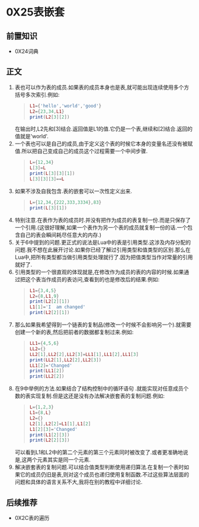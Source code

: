 # 0X25表嵌套

## 前置知识

* 0X24词典

## 正文

1. 表也可以作为表的成员.如果表的成员本身也是表,就可能出现连续使用多个方括号多次索引.例如:
    >```lua
    >L1={'hello','world','good'}
    >L2={23,34,L1}
    >print(L2[3][2])
    >```
    在输出时,L2先和[3]结合.返回值是L1的值.它仍是一个表,继续和[2]结合.返回的值就是'world'.
2. 一个表也可以是自己的成员,由于定义这个表的时候它本身的变量名还没有被赋值.所以把自己变成自己的成员这个过程需要一个中间步骤.
    >```lua
    >L={12,34}
    >L[3]=L
    >print(L[3][3][1])
    >L[3][3][3]==L
    >```
3. 如果不涉及自我包含.表的嵌套可以一次性定义出来.
    >```lua
    >L={12,34,{222,333,3334},83}
    >print(L[3][1])
    >```
4.  特别注意.在表作为表的成员时.并没有把作为成员的表复制一份.而是只保存了一个引用.(这很好理解,如果一个表作为另一个表的成员就复制一份的话.一个包含自己的表会瞬间耗尽任意大的内存.)
5. 关于6中提到的问题.更正式的说法是Lua中的表是引用类型.这涉及内存分配的问题.我不想在此展开讨论.如果你已经了解过引用类型和值类型的区别.那么在Lua中,把所有类型都当做引用类型处理就行了.因为把值类型当作对常量的引用就好了.
6. 引用类型的一个很直观的体现就是,在修改作为成员的表的内容的时候.如果通过把这个表当作成员的表访问,查看到的也是修改后的结果.例如:
    >```lua
    >L1={3,4,5}
    >L2={8,L1,9}
    >print(L2[2][1])
    >L1[1]='I  am changed'
    >print(L2[2][1])
    >```
7. 那么如果我希望得到一个链表的复制品(修改一个时候不会影响另一个).就需要创建一个新的表,然后把前者的数据都复制过来.例如:
    >```lua
    >LL1={4,5,6}
    >LL2={}
    >LL2[1],LL2[2],LL2[3]=LL1[1],LL1[2],LL1[3]
    >print(LL2[1],LL2[2],LL2[3])
    >LL1[2]='Changed'
    >print(LL1[2])
    >print(LL2[2])
    >```
8. 在9中举例的方法.如果结合了结构控制中的循环语句 .就能实现对任意成员个数的表实现复制.但是这还是没有办法解决嵌套表的复制问题.例如:
    >```lua
    >L={1,2,3}
    >L1={8,L}
    >L2={}
    >L2[1],L2[2]=L1[1],L1[2]
    >L1[2][3]='Changed'
    >print(L1[2][3])
    >print(L2[2][3])
    >````
    可以看到L1和L2中的第二个元素的第三个元素同时被改变了.或者更准确地说是,这两个元素其实是同一个元素.
9. 解决嵌套表的复制问题.可以结合值类型判断使用递归算法.在复制一个表时如果它的成员仍旧是表,则对这个成员也递归使用复制函数.不过这些算法层面的问题和具体的语言关系不大,我将在别的教程中详细讨论.

## 后续推荐

* 0X2C表的遍历
